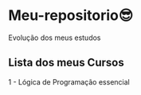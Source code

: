 # Meu-repositorio😎
Evolução dos meus estudos

## Lista dos meus Cursos
1 - Lógica de Programação essencial


